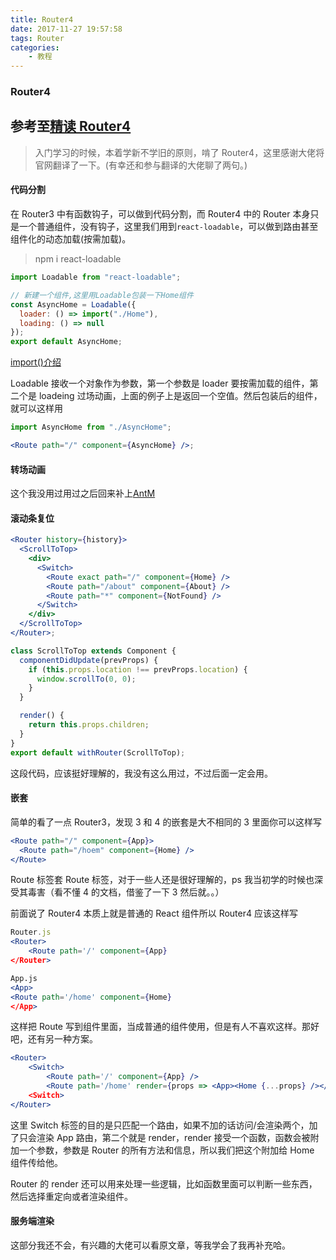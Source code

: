 ```yaml
---
title: Router4
date: 2017-11-27 19:57:58
tags: Router
categories: 
	- 教程
---
```


### Router4

## 参考至[精读 Router4](https://zhuanlan.zhihu.com/p/31178105)

> 入门学习的时候，本着学新不学旧的原则，啃了 Router4，这里感谢大佬将官网翻译了一下。(有幸还和参与翻译的大佬聊了两句。)

<!-- more -->

#### 代码分割

在 Router3 中有函数钩子，可以做到代码分割，而 Router4 中的 Router 本身只是一个普通组件，没有钩子，这里我们用到`react-loadable`，可以做到路由甚至组件化的动态加载(按需加载)。

> npm i react-loadable

```jsx
import Loadable from "react-loadable";

// 新建一个组件,这里用Loadable包装一下Home组件
const AsyncHome = Loadable({
  loader: () => import("./Home"),
  loading: () => null
});
export default AsyncHome;
```

[import()介绍](https://webpack.js.org/api/module-methods/#import-)

Loadable 接收一个对象作为参数，第一个参数是 loader 要按需加载的组件，第二个是 loadeing 过场动画，上面的例子上是返回一个空值。然后包装后的组件，就可以这样用

```jsx
import AsyncHome from "./AsyncHome";

<Route path="/" component={AsyncHome} />;
```

#### 转场动画

这个我没用过用过之后回来补上[AntM](https://motion.ant.design/)

#### 滚动条复位

```jsx
<Router history={history}>
  <ScrollToTop>
    <div>
      <Switch>
        <Route exact path="/" component={Home} />
        <Route path="/about" component={About} />
        <Route path="*" component={NotFound} />
      </Switch>
    </div>
  </ScrollToTop>
</Router>;

class ScrollToTop extends Component {
  componentDidUpdate(prevProps) {
    if (this.props.location !== prevProps.location) {
      window.scrollTo(0, 0);
    }
  }

  render() {
    return this.props.children;
  }
}
export default withRouter(ScrollToTop);
```

这段代码，应该挺好理解的，我没有这么用过，不过后面一定会用。

#### 嵌套

简单的看了一点 Router3，发现 3 和 4 的嵌套是大不相同的
3 里面你可以这样写

```jsx
<Route path="/" component={App}>
  <Route path="/hoem" component={Home} />
</Route>
```

Route 标签套 Route 标签，对于一些人还是很好理解的，ps 我当初学的时候也深受其毒害（看不懂 4 的文档，借鉴了一下 3 然后就。。）

前面说了 Router4 本质上就是普通的 React 组件所以 Router4 应该这样写

```jsx
Router.js
<Router>
    <Route path='/' component={App}
</Router>

App.js
<App>
<Route path='/home' component={Home}
</App>
```

这样把 Route 写到组件里面，当成普通的组件使用，但是有人不喜欢这样。那好吧，还有另一种方案。

```jsx
<Router>
    <Switch>
        <Route path='/' component={App} />
        <Route path='/home' render={props => <App><Home {...props} /></App>}
    <Switch>
</Router>
```

这里 Switch 标签的目的是只匹配一个路由，如果不加的话访问/会渲染两个，加了只会渲染 App 路由，第二个就是 render，render 接受一个函数，函数会被附加一个参数，参数是 Router 的所有方法和信息，所以我们把这个附加给 Home 组件传给他。

Router 的 render 还可以用来处理一些逻辑，比如函数里面可以判断一些东西，然后选择重定向或者渲染组件。

#### 服务端渲染

这部分我还不会，有兴趣的大佬可以看原文章，等我学会了我再补充哈。
